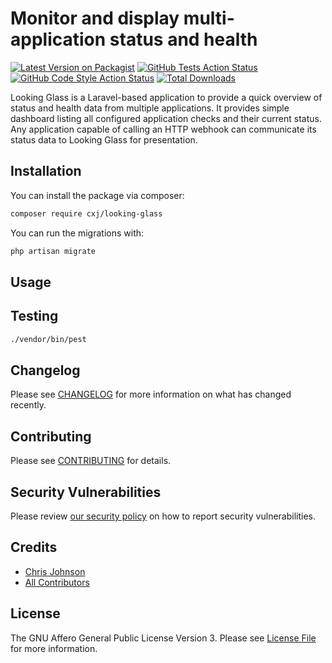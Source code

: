 # Monitor and display multi-application status and health

[![Latest Version on Packagist](https://img.shields.io/packagist/v/cxj/looking-glass.svg?style=flat-square)](https://packagist.org/packages/cxj/looking-glass)
[![GitHub Tests Action Status](https://img.shields.io/github/actions/workflow/status/cxj/looking-glass/run-tests.yml?branch=main&label=tests&style=flat-square)](https://github.com/cxj/looking-glass/actions?query=workflow%3Arun-tests+branch%3Amain)
[![GitHub Code Style Action Status](https://img.shields.io/github/actions/workflow/status/cxj/looking-glass/fix-php-code-style-issues.yml?branch=main&label=code%20style&style=flat-square)](https://github.com/cxj/looking-glass/actions?query=workflow%3A"Fix+PHP+code+style+issues"+branch%3Amain)
[![Total Downloads](https://img.shields.io/packagist/dt/cxj/looking-glass.svg?style=flat-square)](https://packagist.org/packages/cxj/looking-glass)

Looking Glass is a Laravel-based application to provide a quick overview of
status and health data from multiple applications. It provides simple dashboard
listing all configured application checks and their current status. Any
application capable of calling an HTTP webhook can communicate its status
data to Looking Glass for presentation.

## Installation

You can install the package via composer:

```bash
composer require cxj/looking-glass
```

You can run the migrations with:

```bash
php artisan migrate
```

## Usage


## Testing

```bash
./vendor/bin/pest
```

## Changelog

Please see [CHANGELOG](CHANGELOG.md) for more information on what has changed
recently.

## Contributing

Please see [CONTRIBUTING](CONTRIBUTING.md) for details.

## Security Vulnerabilities

Please review [our security policy](../../security/policy) on how to report
security vulnerabilities.

## Credits

- [Chris Johnson](https://github.com/cxj)
- [All Contributors](../../contributors)

## License

The GNU Affero General Public License Version 3. Please see
[License File](LICENSE.md) for more information.
